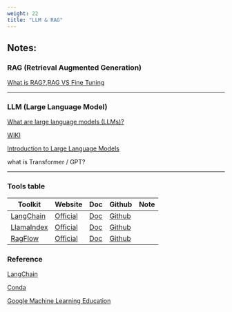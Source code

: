 ```yaml
---
weight: 22
title: "LLM & RAG"
---
```



## Notes:

### RAG (Retrieval Augmented Generation)

[What is RAG?](https://www.ibm.com/think/topics/retrieval-augmented-generation),[RAG VS Fine Tuning](https://www.youtube.com/watch?v=00Q0G84kq3M)

[]()

[]()

[]()

---

### LLM (Large Language Model)

[What are large language models (LLMs)?](https://www.ibm.com/think/topics/large-language-models)

[WIKI](https://en.wikipedia.org/wiki/Large_language_model)

[Introduction to Large Language Models](https://developers.google.com/machine-learning/resources/intro-llms)

[]()

what is Transformer / GPT?


---

### Tools table

| Toolkit| Website     | Doc         | Github | Note |
| --------          | --------   | -------    | -------- | --------     |
| [LangChain]() | [Official](python.langchain.com)  |  [Doc](https://python.langchain.com/docs/introduction/)  | [Github](https://github.com/langchain-ai/langchain) |     |
| [LlamaIndex](https://www.ibm.com/think/topics/llamaindex) | [Official](https://docs.llamaindex.ai/en/stable/)  |  [Doc](https://docs.llamaindex.ai/en/stable/)  | [Github](https://github.com/run-llama/llama_index) |     |
| [RagFlow]() | [Official](https://ragflow.io/)  |  [Doc](https://ragflow.io/docs/dev/category/guides)  | [Github](https://github.com/infiniflow/ragflow) |     |


<!-- 
| []() | [Official]()  |  [Doc]()  | [Github]() |     |
-->

### Reference

[LangChain](https://github.com/langchain-ai/langchain)

[Conda](https://github.com/conda/conda)

[Google Machine Learning Education](https://developers.google.com/machine-learning)

[]()

[]()

[]()

[]()

[]()

[]()

[]()

[]()

[]()

[]()

[]()


